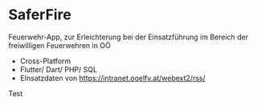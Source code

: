 # SaferFire

Feuerwehr-App, zur Erleichterung bei der Einsatzführung im Bereich der freiwilligen Feuerwehren in OÖ
- Cross-Platform
- Flutter/ Dart/ PHP/ SQL
- EInsatzdaten von https://intranet.ooelfv.at/webext2/rss/

Test 
